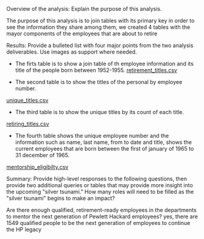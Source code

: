 Overview of the analysis: Explain the purpose of this analysis.

The purpose of this analysis is to join tables with its primary key in order to see the information they share among them, we created 4 tables with the mayor components of the employees that are about to retire


Results: Provide a bulleted list with four major points from the two analysis deliverables. Use images as support where needed.
- The firts table is to show a join table of th employee information and its title of the people born between 1952-1955.
[retirement_titles.csv](https://github.com/jcerda1994/Employee/files/9991707/retirement_titles.csv)


- The second table is to show the titles of the personal by employee number.

[unique_titles.csv](https://github.com/jcerda1994/Employee/files/9991709/unique_titles.csv)


- The third table is to show the unique titles by its count of each title.

[retiring_titles.csv](https://github.com/jcerda1994/Employee/files/9991713/retiring_titles.csv)


- The fourth table shows the unique employee number and the information such as name, last name, from to date and title, shows the current employees that are born between the first of january of 1965 to 31 december of 1965.


[mentorship_eligibilty.csv](https://github.com/jcerda1994/Employee/files/9991714/mentorship_eligibilty.csv)

Summary: Provide high-level responses to the following questions, then provide two additional queries or tables that may provide more insight into the upcoming "silver tsunami."
How many roles will need to be filled as the "silver tsunami" begins to make an impact?

Are there enough qualified, retirement-ready employees in the departments to mentor the next generation of Pewlett Hackard employees?
yes, there are 1549 qualified people to be the next generation of employees to continue the HP legacy
